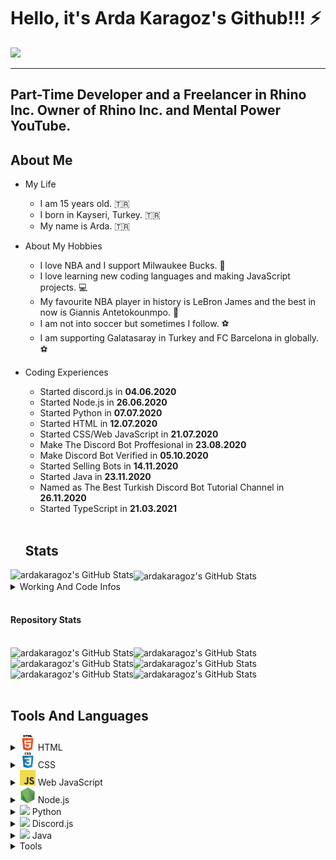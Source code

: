 # Hello, it's Arda Karagoz's Github!!! :zap:

![](https://dewey.tailorbrands.com/production/brand_version_mockup_image/955/4715381955_fc4e3a14-c869-471b-b85a-8dafb48587c6.png?cb=1614071630)

<hr>

## Part-Time Developer and a Freelancer in Rhino Inc. Owner of Rhino Inc. and Mental Power YouTube.
## About Me
* My Life
  * I am 15 years old. 🇹🇷
  * I born in Kayseri, Turkey. 🇹🇷
  * My name is Arda. 🇹🇷
* About My Hobbies
  * I love NBA and I support Milwaukee Bucks. 🏀
  * I love learning new coding languages and making JavaScript projects. 💻
  * My favourite NBA player in history is LeBron James and the best in now is Giannis Antetokounmpo. 🏀
  * I am not into soccer but sometimes I follow. ⚽
  * I am supporting Galatasaray in Turkey and FC Barcelona in globally. ⚽
* Coding Experiences
  * Started discord.js in **04.06.2020**
  * Started Node.js in **26.06.2020**
  * Started Python in **07.07.2020**
  * Started HTML in **12.07.2020**
  * Started CSS/Web JavaScript in **21.07.2020**
  * Make The Discord Bot Proffesional in **23.08.2020**
  * Make Discord Bot Verified in **05.10.2020**
  * Started Selling Bots in **14.11.2020**
  * Started Java in **23.11.2020**
  * Named as The Best Turkish Discord Bot Tutorial Channel in **26.11.2020**
  * Started TypeScript in **21.03.2021**
  
  <br>
  
  ## Stats

 <img align="left" alt="ardakaragoz's GitHub Stats" src="https://github-readme-stats.vercel.app/api?username=ardakaragoz&show_icons=true&theme=radical&custom_title=Stats%20For%20Arda%20In%20Github&cache_seconds=18000" />
<img align="center" alt="ardakaragoz's GitHub Stats" src="https://github-readme-stats.vercel.app/api/top-langs/?username=ardakaragoz&langs_count=8" />

<br>
  
 <details>
  <summary>Working And Code Infos</summary>
  

1. A Freelance and student
2. Owner Of A Coding Channel Mental Power [📹](https://www.youtube.com/channel/UCdJN1G13UswgVrnq0PyA5lA)
3. Have A Verified Bot Called Rhino Bot (1800 Servers And 850K Users) [🦏](https://discord.com/oauth2/authorize?client_id=718159106992504859&scope=bot&permissions=8)
4. Developer of NPM Modules **makehandler, rhino-ms, trsozluk, discordjs-ytdl-advanced, bitcoin-gold(SOON)** [💻](https://npmjs.org/~fleeingrhinoo)
5. Teaching Over 2K people Software with Youtube, Discord, Github and Real platform. [👨‍](https://discord.gg/66qSv9W)

</details>
<br>

#### Repository Stats

<br>

<img align="left" alt="ardakaragoz's GitHub Stats" src="https://github-readme-stats.vercel.app/api/pin/?username=ardakaragoz&repo=makehandler" />
<img align="left" alt="ardakaragoz's GitHub Stats" src="https://github-readme-stats.vercel.app/api/pin/?username=ardakaragoz&repo=rhino-ms" />

<br>

<img align="left" alt="ardakaragoz's GitHub Stats" src="https://github-readme-stats.vercel.app/api/pin/?username=ardakaragoz&repo=ardakaragoz" />
<img align="left" alt="ardakaragoz's GitHub Stats" src="https://github-readme-stats.vercel.app/api/pin/?username=ardakaragoz&repo=discordjs-ytdl" />

<br>

<img align="left" alt="ardakaragoz's GitHub Stats" src="https://github-readme-stats.vercel.app/api/pin/?username=ardakaragoz&repo=discordjs-ytdl-advanced" />
<img align="left" alt="ardakaragoz's GitHub Stats" src="https://github-readme-stats.vercel.app/api/pin/?username=ardakaragoz&repo=nodejs-helper" />

<br>

<br>

## Tools And Languages

<details>
 <summary> <img width=25 src="https://raw.githubusercontent.com/github/explore/80688e429a7d4ef2fca1e82350fe8e3517d3494d/topics/html/html.png"> HTML</summary>
 
 1. Medium
 2. Created Some Great Websites
 </details>
 <details>
 <summary> <img width=25 src="https://raw.githubusercontent.com/github/explore/80688e429a7d4ef2fca1e82350fe8e3517d3494d/topics/css/css.png"> CSS</summary>
 
 1. Rookie Level
 2. Great Site Means Great CSS Knowledge
 </details>
  <details>
 <summary> <img width=25 src="https://raw.githubusercontent.com/github/explore/80688e429a7d4ef2fca1e82350fe8e3517d3494d/topics/javascript/javascript.png"> Web JavaScript</summary>
 
 1. Medium Level
 2. Great Site Means Great JavaScript knwoledge
 </details>
 <details>
  <summary> <img width=25 src="https://raw.githubusercontent.com/github/explore/80688e429a7d4ef2fca1e82350fe8e3517d3494d/topics/nodejs/nodejs.png"> Node.js</summary>
 
 1. Expert Level
 2. Main Language For Me
 3. HTTP Apis, NPM Modules, Console Apps and more... 
 </details>
  <details>
  <summary> <img width=25 src="https://www.python.org/static/opengraph-icon-200x200.png"> Python</summary>
 
 1. Good Level
 2. Most Common Language For Console Apps
 </details>
  <details>
  <summary> <img width=25 src="https://discord.js.org/static/logo-square.png"> Discord.js</summary>
 
 1. Expert Level
 2. Have A Verified Bot With Over 1600 Servers
 3. Named As The Best Channel in Turkey in Discord Bot Tutorial
 </details>
   <details>
  <summary> <img width=25 src="https://banner2.cleanpng.com/20180621/jow/kisspng-plain-old-java-object-programming-language-compute-5b2b6405b39ad9.4848800015295703097357.jpg"> Java</summary>
 
 1. Medium
 2. Very Important Language
 </details>
  <details>
  <summary> Tools</summary>
 
 1. Atom.io
 2. GitHub
 3. Git
 4. Visual Studio Code
 5. Visual Studio
 6. Sublime Text
 7. Anaconda
 8. IntelliJ Idea
 9. PyCharm IDE
 
 </details>
 
